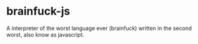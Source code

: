 # brainfuck-js
A interpreter of the worst language ever (brainfuck) written in the second worst, also know as javascript.
